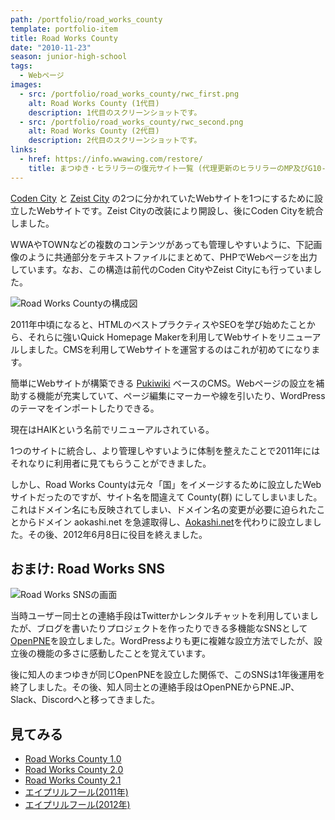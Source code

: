 ```yaml
---
path: /portfolio/road_works_county
template: portfolio-item
title: Road Works County
date: "2010-11-23"
season: junior-high-school
tags:
  - Webページ
images:
  - src: /portfolio/road_works_county/rwc_first.png
    alt: Road Works County (1代目)
    description: 1代目のスクリーンショットです。
  - src: /portfolio/road_works_county/rwc_second.png
    alt: Road Works County (2代目)
    description: 2代目のスクリーンショットです。
links:
  - href: https://info.wwawing.com/restore/
    title: まつゆき・ヒラリラーの復元サイト一覧 (代理更新のヒラリラーのMP及びG10-Project Worksのデザインを当サイト制作の参考にしました)
---
```


[Coden City](coden_city) と [Zeist City](zeist_city) の2つに分かれていたWebサイトを1つにするために設立したWebサイトです。Zeist Cityの改装により開設し、後にCoden Cityを統合しました。

WWAやTOWNなどの複数のコンテンツがあっても管理しやすいように、下記画像のように共通部分をテキストファイルにまとめて、PHPでWebページを出力しています。なお、この構造は前代のCoden CityやZeist Cityにも行っていました。

![Road Works Countyの構成図](/portfolio/road_works_county/site_structure.png)

2011年中頃になると、HTMLのベストプラクティスやSEOを学び始めたことから、それらに強いQuick Homepage Makerを利用してWebサイトをリニューアルしました。CMSを利用してWebサイトを運営するのはこれが初めてになります。

<about-note title="Quick Homepage Maker とは" link="https://haik-cms.jp/" linkname="HAIK (旧: Quick Homepage Maker)">

簡単にWebサイトが構築できる [Pukiwiki](https://pukiwiki.osdn.jp/) ベースのCMS。Webページの設立を補助する機能が充実していて、ページ編集にマーカーや線を引いたり、WordPressのテーマをインポートしたりできる。

現在はHAIKという名前でリニューアルされている。

</about-note>

1つのサイトに統合し、より管理しやすいように体制を整えたことで2011年にはそれなりに利用者に見てもらうことができました。

しかし、Road Works Countyは元々「国」をイメージするために設立したWebサイトだったのですが、サイト名を間違えて County(群) にしてしまいました。これはドメイン名にも反映されてしまい、ドメイン名の変更が必要に迫られたことからドメイン aokashi.net を急遽取得し、[Aokashi.net](aokashi_dot_net)を代わりに設立しました。その後、2012年6月8日に役目を終えました。

## おまけ: Road Works SNS

![Road Works SNSの画面](/portfolio/road_works_county/road_works_sns.png)

当時ユーザー同士との連絡手段はTwitterかレンタルチャットを利用していましたが、ブログを書いたりプロジェクトを作ったりできる多機能なSNSとして[OpenPNE](https://www.openpne.jp/)を設立しました。WordPressよりも更に複雑な設立方法でしたが、設立後の機能の多さに感動したことを覚えています。

後に知人のまつゆきが同じOpenPNEを設立した関係で、このSNSは1年後運用を終了しました。その後、知人同士との連絡手段はOpenPNEからPNE.JP、Slack、Discordへと移ってきました。

## 見てみる
- [Road Works County 1.0](https://contents.aokashi.net/restore/rwc_1)
- [Road Works County 2.0](https://contents.aokashi.net/restore/rwc_2-0)
- [Road Works County 2.1](https://contents.aokashi.net/restore/rwc_2-1)
- [エイプリルフール(2011年)](https://contents.aokashi.net/restore/rwc_af_2011)
- [エイプリルフール(2012年)](https://contents.aokashi.net/restore/rwc_af_2012)
